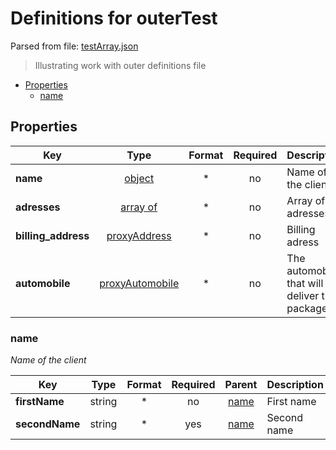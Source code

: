 # __Definitions for outerTest__

Parsed from file: [testArray.json](https://github.com/McCastles/JMC/blob/master/examples/outer/testArray.json)
> Illustrating work with outer definitions file
* [Properties](#properties)
	* [name](#name)
## __Properties__
|Key|Type|Format|Required|Description|
|-|:-:|:-:|:-:|-|
|__name__|[object](#name)|*|no|Name of the client|
|__adresses__|[array of ]([proxyAddress](#definitions))|*|no|Array of adresses|
|__billing_address__|[proxyAddress](#definitions)|*|no|Billing adress|
|__automobile__|[proxyAutomobile](#definitions)|*|no|The automobile that will deliver the package|
### __name__
_Name of the client_

|Key|Type|Format|Required|Parent|Description|
|-|:-:|:-:|:-:|:-:|-|
|__firstName__|string|*|no|[name](name)|First name|
|__secondName__|string|*|yes|[name](name)|Second name|